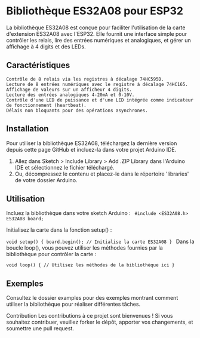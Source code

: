 # Bibliothèque ES32A08 pour ESP32

La bibliothèque ES32A08 est conçue pour faciliter l'utilisation de la carte d'extension ES32A08 avec l'ESP32. Elle fournit une interface simple pour contrôler les relais, lire des entrées numériques et analogiques, et gérer un affichage à 4 digits et des LEDs.

## **Caractéristiques**

    Contrôle de 8 relais via les registres à décalage 74HC595D.
    Lecture de 8 entrées numériques avec le registre à décalage 74HC165.
    Affichage de valeurs sur un afficheur 4 digits.
    Lecture des entrées analogiques 4-20mA et 0-10V.
    Contrôle d'une LED de puissance et d'une LED intégrée comme indicateur de fonctionnement (heartbeat).
    Délais non bloquants pour des opérations asynchrones.

## **Installation**

Pour utiliser la bibliothèque ES32A08, téléchargez la dernière version depuis cette page GitHub et incluez-la dans votre projet Arduino IDE.

1. Allez dans Sketch > Include Library > Add .ZIP Library dans l'Arduino IDE et sélectionnez le fichier téléchargé.
2. Ou, décompressez le contenu et placez-le dans le répertoire 'libraries' de votre dossier Arduino.



## **Utilisation**
Incluez la bibliothèque dans votre sketch Arduino :
`
#include <ES32A08.h>
ES32A08 board;`



Initialisez la carte dans la fonction setup() :

`void setup() {
  board.begin(); // Initialise la carte ES32A08
}
`
Dans la boucle loop(), vous pouvez utiliser les méthodes fournies par la bibliothèque pour contrôler la carte :

`void loop() {
  // Utilisez les méthodes de la bibliothèque ici
}
`


## **Exemples**
Consultez le dossier examples pour des exemples montrant comment utiliser la bibliothèque pour réaliser différentes tâches.




Contribution
Les contributions à ce projet sont bienvenues ! Si vous souhaitez contribuer, veuillez forker le dépôt, apporter vos changements, et soumettre une pull request.
